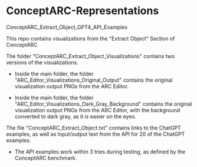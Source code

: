 # ConceptARC-Representations
ConceptARC_Extract_Object_GPT4_API_Examples

This repo contains visualizations from the "Extract Object" Section of ConceptARC

The folder "ConceptARC_Extract_Object_Visualizations" contains two versions of the visualizations. 

- Inside the main folder, the folder "ARC_Editor_Visualizations_Original_Output" contains the original visualization output PNGs from the ARC Editor.

- Inside the main folder, the folder "ARC_Editor_Visualizations_Dark_Gray_Background" contains the original visualization output PNGs from the ARC Editor, with the background converted to dark gray, as it is easier on the eyes.

The file "ConceptARC_Extract_Object.txt" contains links to the ChatGPT examples, as well as input/output text from the API for 20 of the ChatGPT examples.

- The API examples work within 3 tries during testing, as defined by the ConceptARC benchmark.
